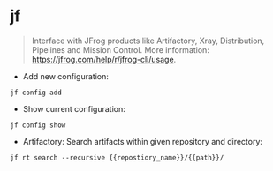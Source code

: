 # jf

> Interface with JFrog products like Artifactory, Xray, Distribution, Pipelines and Mission Control.
> More information: <https://jfrog.com/help/r/jfrog-cli/usage>.

- Add new configuration:

`jf config add`

- Show current configuration:

`jf config show`

- Artifactory: Search artifacts within given repository and directory:

`jf rt search --recursive {{repostiory_name}}/{{path}}/`
